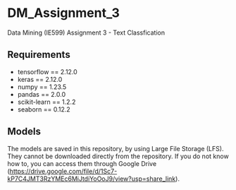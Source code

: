 # DM_Assignment_3
Data Mining (IE599) Assignment 3 - Text Classfication

## Requirements
- tensorflow == 2.12.0
- keras == 2.12.0
- numpy == 1.23.5
- pandas == 2.0.0
- scikit-learn == 1.2.2
- seaborn == 0.12.2

## Models
The models are saved in this repository, by using Large File Storage (LFS). They cannot be downloaded directly from the repository. If you do not know how to, you can access them through Google Drive (https://drive.google.com/file/d/1Sc7-kP7C4JMT3RzYMEc6MiJtdiYoOoJ9/view?usp=share_link).
